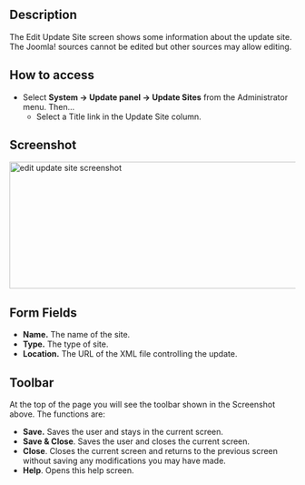 <!-- Filename: Help4.x:Edit_Update_Site / Display title: Edit Update Site -->

## Description

The Edit Update Site screen shows some information about the update
site. The Joomla! sources cannot be edited but other sources may allow
editing.

## How to access

- Select **System → Update panel → Update Sites** from the
  Administrator menu. Then...
  - Select a Title link in the Update Site column.

## Screenshot

<img
src="https://docs.joomla.org/images/8/8c/Help-4x-edit-update-site-screenshot-en.png"
decoding="async" data-file-width="800" data-file-height="223"
width="800" height="223"
alt="edit update site screenshot" />

## Form Fields

- **Name.** The name of the site.
- **Type.** The type of site.
- **Location.** The URL of the XML file controlling the update.

## Toolbar

At the top of the page you will see the toolbar shown in the Screenshot
above. The functions are:

- **Save.** Saves the user and stays in the current screen.
- **Save & Close**. Saves the user and closes the current screen.
- **Close**. Closes the current screen and returns to the previous
  screen without saving any modifications you may have made.
- **Help**. Opens this help screen.
